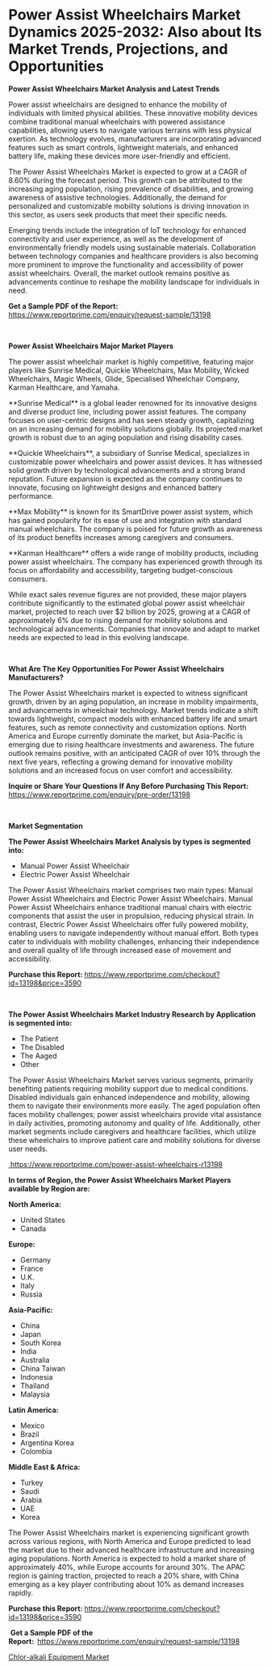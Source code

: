 <p><h1>Power Assist Wheelchairs Market Dynamics 2025-2032: Also about Its Market Trends, Projections, and Opportunities</h1></p><p><strong>Power Assist Wheelchairs Market Analysis and Latest Trends</strong></p>
<p><p>Power assist wheelchairs are designed to enhance the mobility of individuals with limited physical abilities. These innovative mobility devices combine traditional manual wheelchairs with powered assistance capabilities, allowing users to navigate various terrains with less physical exertion. As technology evolves, manufacturers are incorporating advanced features such as smart controls, lightweight materials, and enhanced battery life, making these devices more user-friendly and efficient.</p><p>The Power Assist Wheelchairs Market is expected to grow at a CAGR of 8.60% during the forecast period. This growth can be attributed to the increasing aging population, rising prevalence of disabilities, and growing awareness of assistive technologies. Additionally, the demand for personalized and customizable mobility solutions is driving innovation in this sector, as users seek products that meet their specific needs.</p><p>Emerging trends include the integration of IoT technology for enhanced connectivity and user experience, as well as the development of environmentally friendly models using sustainable materials. Collaboration between technology companies and healthcare providers is also becoming more prominent to improve the functionality and accessibility of power assist wheelchairs. Overall, the market outlook remains positive as advancements continue to reshape the mobility landscape for individuals in need.</p></p>
<p><strong>Get a Sample PDF of the Report:&nbsp;</strong> <a href="https://www.reportprime.com/enquiry/request-sample/13198?utm_campaign=2248&utm_medium=2&utm_source=Github&utm_content=ia&utm_term=19032025&utm_id=power-assist-wheelchairs">https://www.reportprime.com/enquiry/request-sample/13198</a></p>
<p>&nbsp;</p>
<p><strong>Power Assist Wheelchairs Major Market Players</strong></p>
<p><p>The power assist wheelchair market is highly competitive, featuring major players like Sunrise Medical, Quickie Wheelchairs, Max Mobility, Wicked Wheelchairs, Magic Wheels, Glide, Specialised Wheelchair Company, Karman Healthcare, and Yamaha.</p><p>**Sunrise Medical** is a global leader renowned for its innovative designs and diverse product line, including power assist features. The company focuses on user-centric designs and has seen steady growth, capitalizing on an increasing demand for mobility solutions globally. Its projected market growth is robust due to an aging population and rising disability cases.</p><p>**Quickie Wheelchairs**, a subsidiary of Sunrise Medical, specializes in customizable power wheelchairs and power assist devices. It has witnessed solid growth driven by technological advancements and a strong brand reputation. Future expansion is expected as the company continues to innovate, focusing on lightweight designs and enhanced battery performance.</p><p>**Max Mobility** is known for its SmartDrive power assist system, which has gained popularity for its ease of use and integration with standard manual wheelchairs. The company is poised for future growth as awareness of its product benefits increases among caregivers and consumers.</p><p>**Karman Healthcare** offers a wide range of mobility products, including power assist wheelchairs. The company has experienced growth through its focus on affordability and accessibility, targeting budget-conscious consumers. </p><p>While exact sales revenue figures are not provided, these major players contribute significantly to the estimated global power assist wheelchair market, projected to reach over $2 billion by 2025, growing at a CAGR of approximately 6% due to rising demand for mobility solutions and technological advancements. Companies that innovate and adapt to market needs are expected to lead in this evolving landscape.</p></p>
<p>&nbsp;</p>
<p><strong>What Are The Key Opportunities For Power Assist Wheelchairs Manufacturers?</strong></p>
<p><p>The Power Assist Wheelchairs market is expected to witness significant growth, driven by an aging population, an increase in mobility impairments, and advancements in wheelchair technology. Market trends indicate a shift towards lightweight, compact models with enhanced battery life and smart features, such as remote connectivity and customization options. North America and Europe currently dominate the market, but Asia-Pacific is emerging due to rising healthcare investments and awareness. The future outlook remains positive, with an anticipated CAGR of over 10% through the next five years, reflecting a growing demand for innovative mobility solutions and an increased focus on user comfort and accessibility.</p></p>
<p><strong>Inquire or Share Your Questions If Any Before Purchasing This Report:</strong> <a href="https://www.reportprime.com/enquiry/pre-order/13198?utm_campaign=2248&utm_medium=2&utm_source=Github&utm_content=ia&utm_term=19032025&utm_id=power-assist-wheelchairs">https://www.reportprime.com/enquiry/pre-order/13198</a></p>
<p>&nbsp;</p>
<p><strong>Market Segmentation</strong></p>
<p><strong>The Power Assist Wheelchairs Market Analysis by types is segmented into:</strong></p>
<p><ul><li>Manual Power Assist Wheelchair</li><li>Electric Power Assist Wheelchair</li></ul></p>
<p><p>The Power Assist Wheelchairs market comprises two main types: Manual Power Assist Wheelchairs and Electric Power Assist Wheelchairs. Manual Power Assist Wheelchairs enhance traditional manual chairs with electric components that assist the user in propulsion, reducing physical strain. In contrast, Electric Power Assist Wheelchairs offer fully powered mobility, enabling users to navigate independently without manual effort. Both types cater to individuals with mobility challenges, enhancing their independence and overall quality of life through increased ease of movement and accessibility.</p></p>
<p><strong>Purchase this Report:&nbsp;</strong><a href="https://www.reportprime.com/checkout?id=13198&price=3590&utm_campaign=2248&utm_medium=2&utm_source=Github&utm_content=ia&utm_term=19032025&utm_id=power-assist-wheelchairs">https://www.reportprime.com/checkout?id=13198&price=3590</a></p>
<p>&nbsp;</p>
<p><strong>The Power Assist Wheelchairs Market Industry Research by Application is segmented into:</strong></p>
<p><ul><li>The Patient</li><li>The Disabled</li><li>The Aaged</li><li>Other</li></ul></p>
<p><p>The Power Assist Wheelchairs Market serves various segments, primarily benefiting patients requiring mobility support due to medical conditions. Disabled individuals gain enhanced independence and mobility, allowing them to navigate their environments more easily. The aged population often faces mobility challenges; power assist wheelchairs provide vital assistance in daily activities, promoting autonomy and quality of life. Additionally, other market segments include caregivers and healthcare facilities, which utilize these wheelchairs to improve patient care and mobility solutions for diverse user needs.</p></p>
<p><a href="https://www.reportprime.com/power-assist-wheelchairs-r13198?utm_campaign=2248&utm_medium=2&utm_source=Github&utm_content=ia&utm_term=19032025&utm_id=power-assist-wheelchairs">&nbsp;https://www.reportprime.com/power-assist-wheelchairs-r13198</a></p>
<p><strong>In terms of Region, the Power Assist Wheelchairs Market Players available by Region are:</strong></p>
<p>
    <p> <strong> North America: </strong>
        <ul>
            <li>United States</li>
            <li>Canada</li>
        </ul>
        </p> 
    <p> <strong> Europe: </strong>
        <ul>
            <li>Germany</li>
            <li>France</li>
            <li>U.K.</li>
            <li>Italy</li>
            <li>Russia</li>
        </ul>
        </p> 
    <p> <strong> Asia-Pacific: </strong>
        <ul>
            <li>China</li>
            <li>Japan</li>
            <li>South Korea</li>
            <li>India</li>
            <li>Australia</li>
            <li>China Taiwan</li>
            <li>Indonesia</li>
            <li>Thailand</li>
            <li>Malaysia</li>
        </ul>
        </p> 
    <p> <strong> Latin America: </strong>
        <ul>
            <li>Mexico</li>
            <li>Brazil</li>
            <li>Argentina Korea</li>
            <li>Colombia</li>
        </ul>
        </p> 
    <p> <strong> Middle East & Africa: </strong>
        <ul>
            <li>Turkey</li>
            <li>Saudi</li>
            <li>Arabia</li>
            <li>UAE</li>
            <li>Korea</li>
        </ul>
    </p>
    </p>
<p><p>The Power Assist Wheelchairs market is experiencing significant growth across various regions, with North America and Europe predicted to lead the market due to their advanced healthcare infrastructure and increasing aging populations. North America is expected to hold a market share of approximately 40%, while Europe accounts for around 30%. The APAC region is gaining traction, projected to reach a 20% share, with China emerging as a key player contributing about 10% as demand increases rapidly.</p></p>
<p><strong>Purchase this Report: </strong><a href="https://www.reportprime.com/checkout?id=13198&price=3590&utm_campaign=2248&utm_medium=2&utm_source=Github&utm_content=ia&utm_term=19032025&utm_id=power-assist-wheelchairs">https://www.reportprime.com/checkout?id=13198&price=3590</a></p>
<p>&nbsp;<strong>Get a Sample PDF of the Report:&nbsp;&nbsp;</strong><a href="https://www.reportprime.com/enquiry/request-sample/13198?utm_campaign=2248&utm_medium=2&utm_source=Github&utm_content=ia&utm_term=19032025&utm_id=power-assist-wheelchairs">https://www.reportprime.com/enquiry/request-sample/13198</a></p>
<p><strong></strong></p>
<p><p><a href="https://github.com/rodinayygacklezi/Market-Research-Report-List-1/blob/main/chlor-alkali-equipment-market.md?utm_campaign=2248&utm_medium=2&utm_source=Github&utm_content=ia&utm_term=19032025&utm_id=power-assist-wheelchairs">Chlor-alkali Equipment Market</a></p></p>
